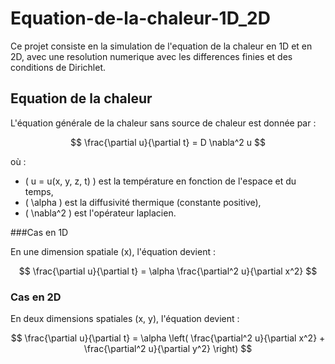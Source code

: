 # Equation-de-la-chaleur-1D_2D
Ce projet consiste en la simulation de l'equation de la chaleur
en 1D et en 2D, avec une resolution numerique avec les differences finies et des conditions de Dirichlet.

## Equation de la chaleur

L'équation générale de la chaleur sans source de chaleur est donnée par :

$$
\frac{\partial u}{\partial t} = D \nabla^2 u
$$

où :
- \( u = u(x, y, z, t) \) est la température en fonction de l'espace et du temps,
- \( \alpha \) est la diffusivité thermique (constante positive),
- \( \nabla^2 \) est l'opérateur laplacien.

###Cas en 1D

En une dimension spatiale (x), l'équation devient :

$$
\frac{\partial u}{\partial t} = \alpha \frac{\partial^2 u}{\partial x^2}
$$

### Cas en 2D

En deux dimensions spatiales (x, y), l'équation devient :

$$
\frac{\partial u}{\partial t} = \alpha \left( \frac{\partial^2 u}{\partial x^2} + \frac{\partial^2 u}{\partial y^2} \right)
$$